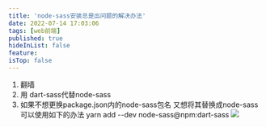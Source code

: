 ```yaml
---
title: 'node-sass安装总是出问题的解决办法'
date: 2022-07-14 17:03:06
tags: [web前端]
published: true
hideInList: false
feature: 
isTop: false
---
```

1. 翻墙
2. 用 dart-sass代替node-sass
3. 如果不想更换package.json内的node-sass包名 又想将其替换成node-sass 可以使用如下的办法
yarn add --dev node-sass@npm:dart-sass
![](https://blog.shaoyunxiang.cn/post-images/1657789430443.png)

<!-- more -->
